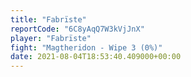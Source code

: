 ```yaml
---
title: "Fabrïste"
reportCode: "6C8yAqQ7W3kVjJnX"
player: "Fabrïste"
fight: "Magtheridon - Wipe 3 (0%)"
date: 2021-08-04T18:53:40.409000+00:00
---
```

